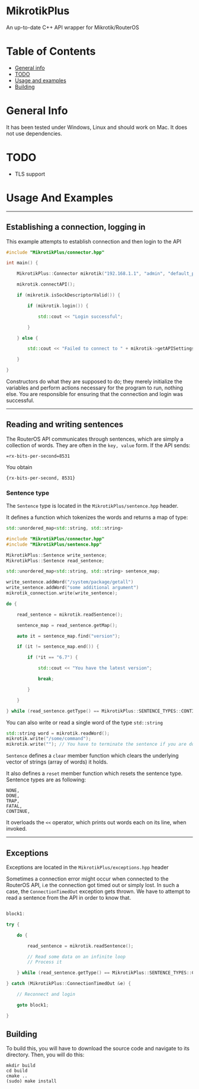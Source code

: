# MikrotikPlus
An up-to-date C++ API wrapper for Mikrotik/RouterOS

# Table of Contents
* [General info](#general-info)
* [TODO](#todo)
* [Usage and examples](#usage-and-examples)
* [Building](#building)

# General Info

It has been tested under Windows, Linux and should work on Mac.
It does not use dependencies.

# TODO

* TLS support

# Usage And Examples

___
## Establishing a connection, logging in

This example attempts to establish connection and then login to the API

```cpp
#include "MikrotikPlus/connector.hpp"

int main() {

	MikrotikPlus::Connector mikrotik("192.168.1.1", "admin", "default_pass", 8728); // Constructors an API Wrapper object

    mikrotik.connectAPI();

    if (mikrotik.isSockDescriptorValid()) {

        if (mikrotik.login()) {

            std::cout << "Login successful";

        }

    } else {

        std::cout << "Failed to connect to " + mikrotik->getAPISettings().getIP() + ":" + std::to_string(mikrotik->getAPISettings().getPort());

    }

}
```

Constructors do what they are supposed to do; they merely initialize the variables and perform actions necessary for the program to run, nothing else.
You are responsible for ensuring that the connection and login was successful.

___
## Reading and writing sentences

The RouterOS API communicates through sentences, which are simply a collection of words.
They are often in the `key, value` form. If the API sends:
```
=rx-bits-per-second=8531
```
You obtain
```
{rx-bits-per-second, 8531}
```

### Sentence type

The `Sentence` type is located in the `MikrotikPlus/sentence.hpp` header.

It defines a function which tokenizes the words and returns a map of type:
```cpp
std::unordered_map<std::string, std::string>
```

```cpp
#include "MikrotikPlus/connector.hpp"
#include "MikrotikPlus/sentence.hpp"

MikrotikPlus::Sentence write_sentence;
MikrotikPlus::Sentence read_sentence;

std::unordered_map<std::string, std::string> sentence_map;

write_sentence.addWord("/system/package/getall")
write_sentence.addWord("some additional argument")
mikrotik_connection.write(write_sentence);

do {

	read_sentence = mikrotik.readSentence();

	sentence_map = read_sentence.getMap();

    auto it = sentence_map.find("version");

	if (it != sentence_map.end()) {

        if (*it == "6.7") {

    		std::cout << "You have the latest version";

            break;

        }

	}

} while (read_sentence.getType() == MikrotikPlus::SENTENCE_TYPES::CONTINUE);

```

You can also write or read a single word of the type `std::string`

```cpp
std::string word = mikrotik.readWord();
mikrotik.write("/some/command");
mikrotik.write(""); // You have to terminate the sentence if you are done with constructing it
```

`Sentence` defines a `clear` member function which clears the underlying vector of strings (array of words) it holds.

It also defines a `reset` member function which resets the sentence type. Sentence types are as following:
```
NONE,
DONE,
TRAP,
FATAL,
CONTINUE,
```

It overloads the `<<` operator, which prints out words each on its line, when invoked.

___
## Exceptions

Exceptions are located in the `MikrotikPlus/exceptions.hpp` header

Sometimes a connection error might occur when connected to the RouterOS API, i.e the connection got timed out or simply lost. In such a case, the `ConnectionTimedOut` exception gets thrown. We have to attempt to read a sentence from the API in order to know that.

```cpp

block1:

try {

    do {

	    read_sentence = mikrotik.readSentence();

    	// Read some data on an infinite loop
        // Process it

    } while (read_sentence.getType() == MikrotikPlus::SENTENCE_TYPES::CONTINUE);

} catch (MikrotikPlus::ConnectionTimedOut &e) {

    // Reconnect and login

    goto block1;

}
```

## Building

To build this, you will have to download the source code and navigate to its directory. Then, you will do this:
```
mkdir build
cd build
cmake ..
(sudo) make install
```
